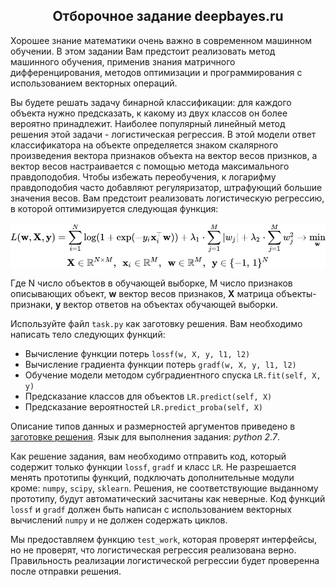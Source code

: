 <h2 align="center">Отборочное задание deepbayes.ru</h2> 

Хорошее знание математики очень важно в современном машинном обучении.
В этом задании Вам предстоит реализовать метод машинного обучения, применив знания матричного дифференцирования, методов оптимизации и программирования с использованием векторных операций. 

Вы будете решать задачу бинарной классификации: для каждого объекта нужно предсказать, к какому из двух классов он более вероятно принадлежит. Наиболее популярный линейный метод решения этой задачи - логистическая регрессия. В этой модели ответ классификатора на объекте определяется знаком скалярного произведения вектора признаков объекта на вектор весов признков, а вектор весов настраивается с помощью метода максимального правдоподобия. Чтобы избежать переобучения, к логарифму правдоподобия часто добавляют регуляризатор, штрафующий большие значения весов. Вам предстоит реализовать логистическую регрессию, в которой оптимизируется следующая функция:


<center>
  <div>
    <img src="deepbayes-school/2017/task/opt.svg" align="middle"> 
  </div>
</center>


Где N число объектов в обучающей выборке, M число признаков описывающих объект, **w** вектор весов признаков, **X** матрица объекты-признаки, **y** вектор ответов на объектах обучающей выборки.

Используйте файл ```task.py``` как заготовку решения. Вам необходимо написать тело следующих функций:

- Вычисление функции потерь ```lossf(w, X, y, l1, l2)```
- Вычисление градиента функции потерь ```gradf(w, X, y, l1, l2)``` 
- Обучение модели методом субградиентного спуска ```LR.fit(self, X, y)```
- Предсказание классов для объектов ```LR.predict(self, X)```
- Предсказание вероятностей ```LR.predict_proba(self, X)```

Описание типов данных и размерностей аргументов приведено в [заготовке решения](https://bayesgroup.github.io/deepbayes-school/2017/task/task.py). Язык для выполнения задания: _python 2.7_.

Как решение задания, вам необходимо отправить код, который содержит только функции  ```lossf```, ```gradf``` и класс `LR`. Не разрешается менять прототипы функций, подключать дополнительные модули кроме: ```numpy```, ```scipy```, ```sklearn```. Решения, не соответствующие выданному прототипу, будут автоматический засчитаны как неверные. Код функций ```lossf``` и  ```gradf``` должен быть написан с использованием векторных вычислений ```numpy``` и не должен содержать циклов. 

Мы предоставляем функцию ```test_work```, которая проверят интерфейсы, но не проверят, что логистическая регрессия реализована верно. Правильность реализации логистической регрессии будет проверенна после отправки решения. 
